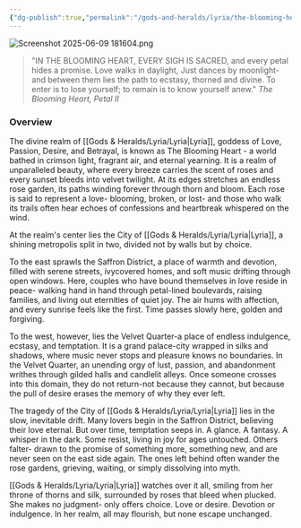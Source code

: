 ```yaml
---
{"dg-publish":true,"permalink":"/gods-and-heralds/lyria/the-blooming-heart/","updated":"2025-08-11T11:53:31.431+01:00"}
---
```



![Screenshot 2025-06-09 181604.png](/img/user/Admin/Attachments/Screenshot%202025-06-09%20181604.png)

> "IN THE BLOOMING HEART, EVERY SIGH IS SACRED, and every petal hides a promise. Love walks in daylight, Just dances by moonlight-and between them lies the path to ecstasy, thorned and divine. To enter is to lose yourself; to remain is to know yourself anew." <cite> The Blooming Heart, Petal II </cite>

### Overview
The divine realm of [[Gods & Heralds/Lyria/Lyria\|Lyria]], goddess of Love, Passion, Desire, and Betrayal, is known as The Blooming Heart - a world bathed in crimson light, fragrant air, and eternal yearning. It is a realm of unparalleled beauty, where every breeze carries the scent of roses and every sunset bleeds into velvet twilight. At its edges stretches an endless rose garden, its paths winding forever through thorn and bloom. Each rose is said to represent a love- blooming, broken, or lost- and those who walk its trails often hear echoes of confessions and heartbreak whispered on the wind.

At the realm's center lies the City of [[Gods & Heralds/Lyria/Lyria\|Lyria]], a shining metropolis split in two, divided not by walls but by choice.

To the east sprawls the Saffron District, a place of warmth and devotion, filled with serene streets, ivycovered homes, and soft music drifting through open windows. Here, couples who have bound themselves in love reside in peace- walking hand in hand through petal-lined boulevards, raising families, and living out eternities of quiet joy. The air hums with affection, and every sunrise feels like the first. Time passes slowly here, golden and forgiving.

To the west, however, lies the Velvet Quarter-a place of endless indulgence, ecstasy, and temptation. It is a grand palace-city wrapped in silks and shadows, where music never stops and pleasure knows no boundaries. In the Velvet Quarter, an unending orgy of lust, passion, and abandonment writhes through gilded halls and candlelit alleys. Once someone crosses into this domain, they do not return-not because they cannot, but because the pull of desire erases the memory of why they ever left.

The tragedy of the City of [[Gods & Heralds/Lyria/Lyria\|Lyria]] lies in the slow, inevitable drift. Many lovers begin in the Saffron District, believing their love eternal. But over time, temptation seeps in. A glance. A fantasy. A whisper in the dark. Some resist, living in joy for ages untouched. Others falter- drawn to the promise of something more, something new, and are never seen on the east side again. The ones left behind often wander the rose gardens, grieving, waiting, or simply dissolving into myth.

[[Gods & Heralds/Lyria/Lyria\|Lyria]] watches over it all, smiling from her throne of thorns and silk, surrounded by roses that bleed when plucked. She makes no judgment- only offers choice. Love or desire. Devotion or indulgence. In her realm, all may flourish, but none escape unchanged.
